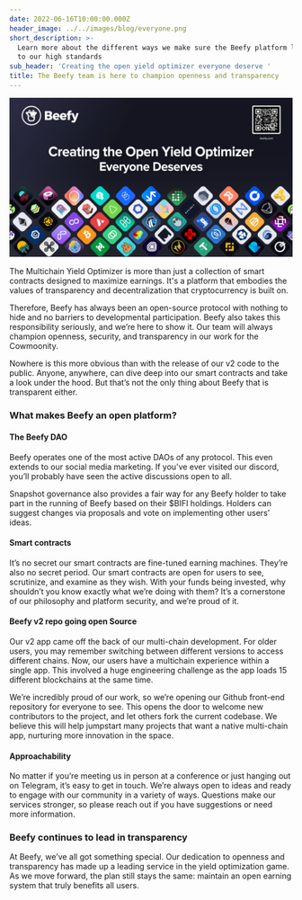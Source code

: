 ```yaml
---
date: 2022-06-16T10:00:00.000Z
header_image: ../../images/blog/everyone.png
short_description: >-
  Learn more about the different ways we make sure the Beefy platform lives up
  to our high standards
sub_header: 'Creating the open yield optimizer everyone deserve '
title: The Beefy team is here to champion openness and transparency
---
```

![](../../images/blog/everyone.png)

The Multichain Yield Optimizer is more than just a collection of smart contracts designed to maximize earnings. It's a platform that embodies the values of transparency and decentralization that cryptocurrency is built on.

Therefore, Beefy has always been an open-source protocol with nothing to hide and no barriers to developmental participation. Beefy also takes this responsibility seriously, and we’re here to show it. Our team will always champion openness, security, and transparency in our work for the Cowmoonity.

Nowhere is this more obvious than with the release of our v2 code to the public. Anyone, anywhere, can dive deep into our smart contracts and take a look under the hood. But that’s not the only thing about Beefy that is transparent either.

### What makes Beefy an open platform?

#### The Beefy DAO

Beefy operates one of the most active DAOs of any protocol. This even extends to our social media marketing. If you’ve ever visited our discord, you’ll probably have seen the active discussions open to all.

Snapshot governance also provides a fair way for any Beefy holder to take part in the running of Beefy based on their $BIFI holdings. Holders can suggest changes via proposals and vote on implementing other users’ ideas.

#### Smart contracts

It’s no secret our smart contracts are fine-tuned earning machines. They’re also no secret period. Our smart contracts are open for users to see, scrutinize, and examine as they wish. With your funds being invested, why shouldn’t you know exactly what we’re doing with them? It’s a cornerstone of our philosophy and platform security, and we’re proud of it.

#### Beefy v2 repo going open Source

Our v2 app came off the back of our multi-chain development. For older users, you may remember switching between different versions to access different chains. Now, our users have a multichain experience within a single app. This involved a huge engineering challenge as the app loads 15 different blockchains at the same time.

We’re incredibly proud of our work, so we’re opening our Github front-end repository for everyone to see. This opens the door to welcome new contributors to the project, and let others fork the current codebase. We believe this will help jumpstart many projects that want a native multi-chain app, nurturing more innovation in the space.

#### Approachability

No matter if you’re meeting us in person at a conference or just hanging out on Telegram, it’s easy to get in touch. We’re always open to ideas and ready to engage with our community in a variety of ways. Questions make our services stronger, so please reach out if you have suggestions or need more information.

### Beefy continues to lead in transparency

At Beefy, we’ve all got something special. Our dedication to openness and transparency has made up a leading service in the yield optimization game. As we move forward, the plan still stays the same: maintain an open earning system that truly benefits all users.
